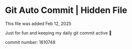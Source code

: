 # Git Auto Commit | Hidden File

This file was added Feb 12, 2025

Just for fun and keeping my daily git commit active 🤪

commit number: 1610748
